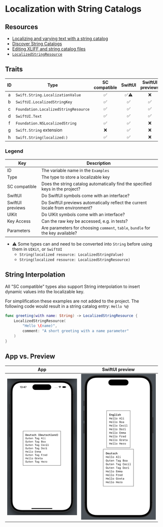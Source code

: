#  Localization with String Catalogs

## Resources

- [Localizing and varying text with a string catalog](https://developer.apple.com/documentation/xcode/localizing-and-varying-text-with-a-string-catalog)
- [Discover String Catalogs](https://developer.apple.com/videos/play/wwdc2023/10155)
- [Editing XLIFF and string catalog files](https://developer.apple.com/documentation/xcode/editing-xliff-and-string-catalog-files)
- [`LocalizedStringResource`](https://developer.apple.com/documentation/foundation/localizedstringresource)

## Traits

|ID|Type|SC compatible|SwiftUI|SwiftUI previews|UIKit|Key Access|Parameters|
|:-:|---|:-:|:-:|:-:|:-:|:-:|:-:|
|a|`Swift.String.LocalizationValue`    |✅|✅⚠️|❌|✅⚠️|❌|❌|
|b|`SwiftUI.LocalizedStringKey`        |✅|✅  |✅|❌  |❌|❌|
|c|`Foundation.LocalizedStringResource`|✅|✅  |✅|✅⚠️|✅|✅|
|d|`SwiftUI.Text`                      |✅|✅  |✅|❌  |❌|✅|
|f|`Foundation.NSLocalizedString`      |✅|✅  |❌|✅  |❌|✅|
|g|`Swift.String` extension            |❌|✅  |❌|✅  |❌|❌|
|h|`Swift.String(localized:)`          |✅|✅  |❌|✅  |❌|✅|


### Legend
|Key|Description|
|---|---|
|ID|The variable name in the `Examples`|
|Type|The type to store a localizable key|
|SC compatible|Does the string catalog automatically find the specified keys in the project?|
|SwiftUI|Do SwiftUI symbols come with an interface?|
|SwiftUI previews|Do SwiftUI previews automatically reflect the current locale from environment?|
|UIKit|Do UIKit symbols come with an interface?|
|Key Access|Can the raw key be accessed, e.g. in tests?|
|Parameters|Are parameters for choosing `comment`, `table`, `bundle` for the key available?|

- ⚠️ Some types can and need to be converted into `String` before using them in `UIKit`, or `SwiftUI`
    - `String(localized resource: LocalizedStringValue)`
    - `String(localized resource: LocalizedStringResource)`

## String Interpolation

All "SC compatible" types also support String interpolation to insert dynamic values into the localizable key.

For simplification these examples are not added to the project. The following code would result in a string catalog entry: `Hello %@`

```swift
func greeting(with name: String) -> LocalizedStringResource {
    LocalizedStringResource(
        "Hello \(name)",
        comment: "A short greeting with a name parameter"
    )
}
```

## App vs. Preview

|App|SwiftUI preview|
|:-:|:-:|
|![](Resources/app.png)|![](Resources/preview.png)|
